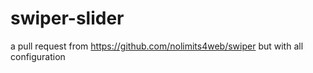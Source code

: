 # swiper-slider
a pull request from https://github.com/nolimits4web/swiper but with all configuration

